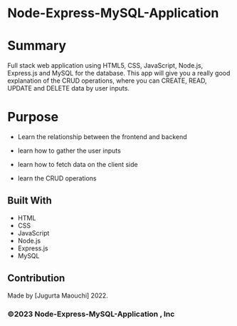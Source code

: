 # Node-Express-MySQL-Application


# Summary
Full stack web application using HTML5, CSS, JavaScript, Node.js, Express.js and MySQL for the database.
This app will give you a really good explanation of the CRUD operations, where you can CREATE, READ, UPDATE and DELETE data by user inputs.


# Purpose
* Learn the relationship between the frontend and backend

* learn how to gather the user inputs 

* learn how to fetch data on the client side

* learn the CRUD operations 

 
## Built With
* HTML
* CSS
* JavaScript
* Node.js
* Express.js
* MySQL


## Contribution
Made by [Jugurta Maouchi]  2022.

### ©️2023 Node-Express-MySQL-Application , Inc 